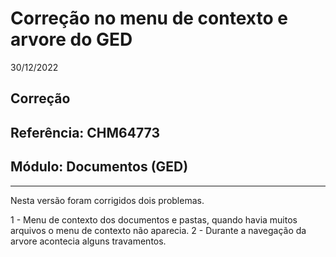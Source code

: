 # Correção no menu de contexto e arvore do GED
30/12/2022
## Correção
## Referência: CHM64773
## Módulo: Documentos (GED)
***

Nesta versão foram corrigidos dois problemas.

1 - Menu de contexto dos documentos e pastas, quando havia muitos arquivos o menu de contexto não aparecia.
2 - Durante a navegação da arvore acontecia alguns travamentos.